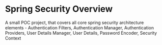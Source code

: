 # Spring Security Overview

A small POC project, that covers all core spring security architecture elements - Authentication Filters, Authentication Manager, Authentication Providers, User Details Manager, User Details, Password Encoder, Security Context 
